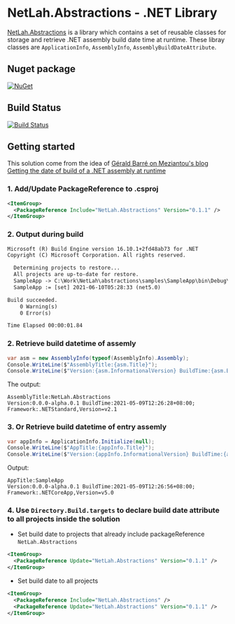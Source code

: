 # NetLah.Abstractions - .NET Library

[NetLah.Abstractions](https://www.nuget.org/packages/NetLah.Abstractions/) is a library which contains a set of reusable classes for storage and retrieve .NET assembly build date time at runtime. These libray classes are `ApplicationInfo`, `AssemblyInfo`, `AssemblyBuildDateAttribute`.

## Nuget package

[![NuGet](https://img.shields.io/nuget/v/NetLah.Abstractions.svg?style=flat-square&label=nuget&colorB=00b200)](https://www.nuget.org/packages/NetLah.Abstractions/)

## Build Status

[![Build Status](https://img.shields.io/endpoint.svg?url=https%3A%2F%2Factions-badge.atrox.dev%2FNetLah%2Fabstractions%2Fbadge%3Fref%3Dmain&style=flat)](https://actions-badge.atrox.dev/NetLah/abstractions/goto?ref=main)

## Getting started

This solution come from the idea of [Gérald Barré on Meziantou's blog Getting the date of build of a .NET assembly at runtime](https://www.meziantou.net/getting-the-date-of-build-of-a-dotnet-assembly-at-runtime.htm)

### 1. Add/Update PackageReference to .csproj

```xml
<ItemGroup>
  <PackageReference Include="NetLah.Abstractions" Version="0.1.1" />
</ItemGroup>
```

### 2. Output during build

```txt
Microsoft (R) Build Engine version 16.10.1+2fd48ab73 for .NET
Copyright (C) Microsoft Corporation. All rights reserved.

  Determining projects to restore...
  All projects are up-to-date for restore.
  SampleApp -> C:\Work\NetLah\abstractions\samples\SampleApp\bin\Debug\net5.0\SampleApp.dll
  SampleApp := [set] 2021-06-10T05:28:33 (net5.0)

Build succeeded.
    0 Warning(s)
    0 Error(s)

Time Elapsed 00:00:01.84
```

### 2. Retrieve build datetime of assemly

```csharp
var asm = new AssemblyInfo(typeof(AssemblyInfo).Assembly);
Console.WriteLine($"AssemblyTitle:{asm.Title}");
Console.WriteLine($"Version:{asm.InformationalVersion} BuildTime:{asm.BuildTimestampLocal}; Framework:{asm.FrameworkName}");
```

The output:

```text
AssemblyTitle:NetLah.Abstractions
Version:0.0.0-alpha.0.1 BuildTime:2021-05-09T12:26:28+08:00; Framework:.NETStandard,Version=v2.1
```

### 3. Or Retrieve build datetime of entry assemly

```csharp
var appInfo = ApplicationInfo.Initialize(null);
Console.WriteLine($"AppTitle:{appInfo.Title}");
Console.WriteLine($"Version:{appInfo.InformationalVersion} BuildTime:{appInfo.BuildTimestampLocal};Framework:{appInfo.FrameworkName}");
```

Output:

```text
AppTitle:SampleApp
Version:0.0.0-alpha.0.1 BuildTime:2021-05-09T12:26:56+08:00; Framework:.NETCoreApp,Version=v5.0
```

### 4. Use `Directory.Build.targets` to declare build date attribute to all projects inside the solution

- Set build date to projects that already include packageReference `NetLah.Abstractions`

```xml
<ItemGroup>
  <PackageReference Update="NetLah.Abstractions" Version="0.1.1" />
</ItemGroup>
```

- Set build date to all projects

```xml
<ItemGroup>
  <PackageReference Include="NetLah.Abstractions" />
  <PackageReference Update="NetLah.Abstractions" Version="0.1.1" />
</ItemGroup>
```
